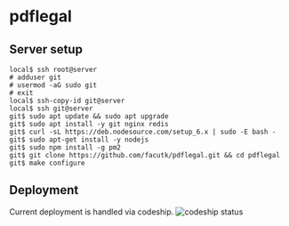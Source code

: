 # pdflegal

## Server setup
```
local$ ssh root@server
# adduser git
# usermod -aG sudo git
# exit
local$ ssh-copy-id git@server
local$ ssh git@server
git$ sudo apt update && sudo apt upgrade
git$ sudo apt install -y git nginx redis
git$ curl -sL https://deb.nodesource.com/setup_6.x | sudo -E bash -
git$ sudo apt-get install -y nodejs
git$ sudo npm install -g pm2
git$ git clone https://github.com/facutk/pdflegal.git && cd pdflegal
git$ make configure
```

## Deployment

Current deployment is handled via codeship.
![codeship status](https://codeship.com/projects/4f8c0be0-f2d5-0134-7372-3eafc7b1bd2f/status?branch=master)
